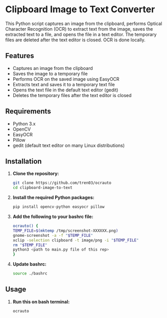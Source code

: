 # Clipboard Image to Text Converter

This Python script captures an image from the clipboard, performs Optical Character Recognition (OCR) to extract text from the image, saves the extracted text to a file, and opens the file in a text editor. The temporary files are deleted after the text editor is closed. OCR is done locally.

## Features

- Captures an image from the clipboard
- Saves the image to a temporary file
- Performs OCR on the saved image using EasyOCR
- Extracts text and saves it to a temporary text file
- Opens the text file in the default text editor (gedit)
- Deletes the temporary files after the text editor is closed

## Requirements

- Python 3.x
- OpenCV
- EasyOCR
- Pillow
- gedit (default text editor on many Linux distributions)

## Installation

1. **Clone the repository:**

    ```sh
    git clone https://github.com/tren03/ocrauto
    cd clipboard-image-to-text
    ```

2. **Install the required Python packages:**

    ```sh
    pip install opencv-python easyocr pillow
    ```
3. **Add the following to your bashrc file:**

    ```sh
    ocrauto() {
    TEMP_FILE=$(mktemp /tmp/screenshot-XXXXXX.png)
    gnome-screenshot -a -f "$TEMP_FILE"
    xclip -selection clipboard -t image/png -i "$TEMP_FILE"
    rm "$TEMP_FILE"
    python3 <path to main.py file of this rep>
    }
    ```
3. **Update bashrc:**

    ```sh
    source ./bashrc
    ```

## Usage

1. **Run this on bash terminal:**

    ```sh
    ocrauto
